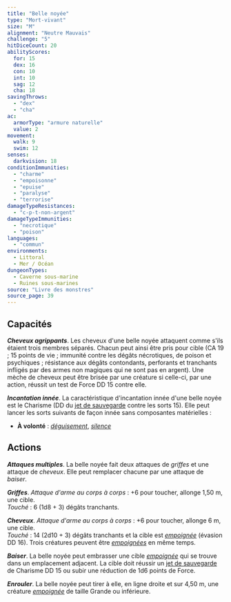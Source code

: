 ```yaml
---
title: "Belle noyée"
type: "Mort-vivant"
size: "M"
alignment: "Neutre Mauvais"
challenge: "5"
hitDiceCount: 20
abilityScores:
  for: 15
  dex: 16
  con: 10
  int: 10
  sag: 12
  cha: 18
savingThrows:
  - "dex"
  - "cha"
ac:
  armorType: "armure naturelle"
  value: 2
movement:
  walk: 9
  swim: 12
senses:
  darkvision: 18
conditionImmunities:
  - "charme"
  - "empoisonne"
  - "epuise"
  - "paralyse"
  - "terrorise"
damageTypeResistances:
  - "c-p-t-non-argent"
damageTypeImmunities:
  - "necrotique"
  - "poison"
languages:
  - "commun"
environments:
  - Littoral
  - Mer / Océan
dungeonTypes:
  - Caverne sous-marine
  - Ruines sous-marines
source: "Livre des monstres"
source_page: 39
---
```

## Capacités
_**Cheveux agrippants**_. Les cheveux d'une belle noyée attaquent comme s'ils étaient trois membres séparés. Chacun peut ainsi être pris pour cible (CA 19 ; 15 points de vie ; immunité contre les dégâts nécrotiques, de poison et psychiques ; résistance aux dégâts contondants, perforants et tranchants infligés par des armes non magiques qui ne sont pas en argent). Une mèche de cheveux peut être brisée par une créature si celle-ci, par une action, réussit un test de Force DD 15 contre elle.

_**Incantation innée**_. La caractéristique d'incantation innée d'une belle noyée est le Charisme (DD du [jet de sauvegarde](/utiliser-les-caracteristiques/#jets-de-sauvegarde) contre les sorts 15). Elle peut lancer les sorts suivants de façon innée sans composantes matérielles :
* **À volonté** : [_déguisement_](/grimoire/deguisement), [_silence_](/grimoire/silence)

## Actions
_**Attaques multiples**_. La belle noyée fait deux attaques de _griffes_ et une attaque de _cheveux_. Elle peut remplacer chacune par une attaque de _baiser_.

_**Griffes**_. _Attaque d'arme au corps à corps_ : +6 pour toucher, allonge 1,50 m, une cible.  
_Touché_ : 6 (1d8 + 3) dégâts tranchants.

_**Cheveux**_. _Attaque d'arme au corps à corps_ : +6 pour toucher, allonge 6 m, une cible.  
_Touché_ : 14 (2d10 + 3) dégâts tranchants et la cible est [_empoignée_](/gerer-la-sante-du-personnage/#empoigne) (évasion DD 16). Trois créatures peuvent être [_empoignées_](/gerer-la-sante-du-personnage/#empoigne) en même temps.

_**Baiser**_. La belle noyée peut embrasser une cible [_empoignée_](/gerer-la-sante-du-personnage/#empoigne) qui se trouve dans un emplacement adjacent. La cible doit réussir un [jet de sauvegarde](/utiliser-les-caracteristiques/#jets-de-sauvegarde) de Charisme DD 15 ou subir une réduction de 1d6 points de Force.

_**Enrouler**_. La belle noyée peut tirer à elle, en ligne droite et sur 4,50 m, une créature [_empoignée_](/gerer-la-sante-du-personnage/#empoigne) de taille Grande ou inférieure.
